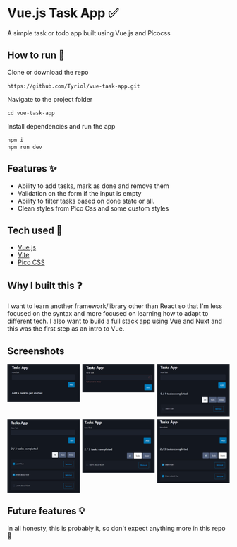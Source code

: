 # Vue.js Task App ✅

A simple task or todo app built using Vue.js and Picocss

## How to run 💾

Clone or download the repo

```
https://github.com/Tyriol/vue-task-app.git
```

Navigate to the project folder

```
cd vue-task-app
```

Install dependencies and run the app

```
npm i
npm run dev
```

## Features ✨

- Ability to add tasks, mark as done and remove them
- Validation on the form if the input is empty
- Ability to filter tasks based on done state or all.
- Clean styles from Pico Css and some custom styles

## Tech used 🤖

- [Vue.js](https://vuejs.org/)
- [Vite](https://vite.dev/)
- [Pico CSS](https://picocss.com/)

## Why I built this ❓

I want to learn another framework/library other than React so that I'm less focused on the syntax and more focused on learning how to adapt to different tech. I also want to build a full stack app using Vue and Nuxt and this was the first step as an intro to Vue.

## Screenshots

<div style="display: grid; grid-template-columns: 1fr 1fr 1fr; gap: 6px; justify-content: center;">
    <img src="./public/screenshots/1.png">
    <img src="./public/screenshots/2.png">
    <img src="./public/screenshots/3.png">
    <img src="./public/screenshots/4.png">
    <img src="./public/screenshots/5.png">
    <img src="./public/screenshots/6.png">
</div>

## Future features 💡

In all honesty, this is probably it, so don't expect anything more in this repo 🤣

